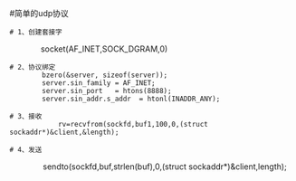 
#简单的udp协议



	# 1、创建套接字       
               		socket(AF_INET,SOCK_DGRAM,0)      
			
	# 2、协议绑定
			bzero(&server, sizeof(server));
			server.sin_family = AF_INET;
			server.sin_port   = htons(8888);
			server.sin_addr.s_addr  = htonl(INADDR_ANY);
			
	# 3、接收
                rv=recvfrom(sockfd,buf1,100,0,(struct sockaddr*)&client,&length); 
		
	# 4、发送
                sendto(sockfd,buf,strlen(buf),0,(struct sockaddr*)&client,length);
		
